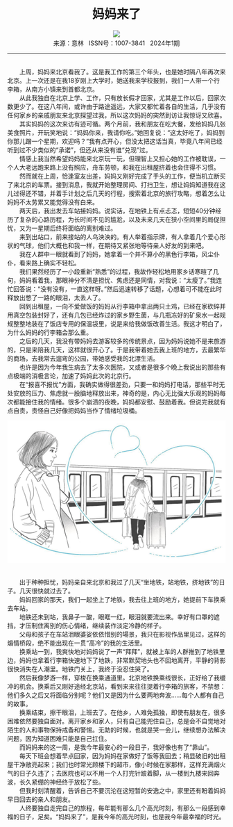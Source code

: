 # <center>妈妈来了</center>

<div align=center><img src="https://raw.githubusercontent.com/leaguecn/magazines/main/img_authors/%d7%f7%d5%df%a3%ba%c5%ed%e5%fb.jpg"></div>

<center>来源：意林   ISSN号：1007-3841   2024年1期</center>

* * *

<br>　　上周，妈妈来北京看我了。这是我工作的第三个年头，也是她时隔八年再次来北京。上一次还是在我18岁刚上大学时，她送我来学校报到，我们一人带一个行李箱，从南方小镇来到首都北京。  
　　从此我独自在北京上学、工作，只有放长假才回家，尤其是工作以后，回家次数更少了。在这八年间，或许由于路途遥远，大家又都忙着各自的生活，几乎没有任何家乡的亲戚朋友来北京探望过我，所以这次妈妈的突然到访让我惊讶又欣喜。  
　　其实妈妈的这次来访有迹可循。两个月前，我和朋友在吃大餐，发给妈妈几张美食照片，开玩笑地说：“妈妈你来，我请你吃。”她回复说：“这太好吃了，妈妈到你那儿蹭一个星期，欢迎吗？”我有点开心，但没太把这话当真，毕竟八年间已经听到过不少类似的“承诺”，但还从来没有谁“兑现”过。  
　　情感上我当然希望妈妈能来北京玩一玩，但理智上又担心她的工作被耽误，一个人大老远跑来路上没有照应，舟车劳顿，和我在出租屋挤着也会住得不习惯。  
　　然而就在上周，恰逢室友出差，妈妈又刚好完成了手头的工作，便当机立断买了来北京的车票。接到消息，我就开始整理房间、打扫卫生，想让妈妈知道我在这儿过得还不错，并着手计划之后几天的行程，搜索着北京的旅行攻略，想着怎么让妈妈不太劳累又能觉得没有白来。  
　　两天后，我出发去车站接妈妈。说实话，在地铁上有点忐忑，短短40分钟经历了复杂的心路历程，为长时间不见的尴尬，以及未来几天在狭小空间里的局促担忧，又为一星期后终将面临的离别难过。  
　　来到出站口，前来接站的人乌泱泱的。有人举着指示牌，有人拿着几个爱心形状的气球，他们大概也和我一样，在期待又紧张地等待亲人好友的到来吧。  
　　我在人群中一眼就看到了妈妈，她拿着一个并不算小的黑色行李箱，风尘仆仆，看来路上确实不轻松。  
　　我们果然经历了一小段重新“熟悉”的过程，我故作轻松地用家乡话寒暄了几句，妈妈看着我，那眼神分不清是担忧、焦虑还是同情，对我说：“太瘦了。”我连忙回答说：“没有没有，一直这样呀。”然后迅速转移了话题，心想着可不能在此时释放出憋了一路的眼泪，太丢人了。  
　　回到出租屋，一向不爱做饭的妈妈从行李箱中拿出两只土鸡，已经在家砍碎并用真空包装封好了，还有几包已经炸过的家乡野生菌，与几瓶冻好的矿泉水一起规规整整地装在了饭店专用的保温袋里，说是来给我做饭改善生活。我这才明白了，为什么妈妈的行李箱会那么重。  
　　之后的几天，我没有带妈妈去游客较多的传统景点，因为妈妈说她不是来旅游的，只是来陪我几天，这样就很开心了。于是我带着她去我上班的地方，去最繁华的商场，去我常去遛弯的公园，带她感受我的北漂生活。  
　　也许是因为今年我生病去了太多次医院，又或者是很多个晚上我说出的那些有点极端的消极言论，加速了妈妈此次的北京行。  
　　在“报喜不报忧”方面，我确实做得很差劲，只要一和妈妈打电话，那些平时无处安放的压力、焦虑就一股脑地释放出来，神奇的是，内心无比强大乐观的妈妈每次都能接住我的情绪。很多个崩溃的夜晚，妈妈都安慰、鼓励着我。但说完我就有点自责，责怪自己好像把妈妈当作了情绪垃圾桶。

![](https://raw.githubusercontent.com/leaguecn/magazines/main/img/yili20240129-1-l.jpg)

  
<br>　　出于种种担忧，妈妈亲自来北京和我过了几天“坐地铁，站地铁，挤地铁”的日子。几天很快就过去了。  
　　妈妈回家的那天，我们一起坐上了地铁，我去往上班的地方，她提前下车换乘去车站。  
　　地铁还未到站，我鼻子一酸，眼眶一红，眼泪就要流出来。幸好有口罩的遮挡，才压制住离别的伤心情绪，继续装作淡定冷静的样子。  
　　父母和孩子在车站泪眼婆娑依依惜别的場景，我只在影视作品里见过，这样的煽情桥段，绝不能出现在一贯“高冷”的我的生活里。  
　　换乘站一到，我爽快地对妈妈说了一声“拜拜”，就被上车的人群推到了地铁里边，妈妈也拿着行李箱快速地下了地铁，非常默契地头也不回地离开，平静的背影很快消失在人潮里。地铁门关上，我终于没忍住哭了。  
　　然后我像梦游一样，穿梭在换乘通道里。北京地铁换乘线很长，正好给了我缓冲的机会。换乘后又刚好途经北京站，看到来来往往提着行李箱的旅客，不禁想：他们多久之后又将面临分别呢？他们又是因为什么要两地奔波……每个人都有自己的故事。  
　　换乘结束，擦干眼泪，上班去了。在他乡，人难免孤独，即使有朋友在，很多困难依然要独自面对。离开家乡和家人，只有自己能兜住自己，总是会不自觉地对陌生的人和事物保持戒备和警惕。无助的时候，也就是哭一会儿，继续想办法解决问题，因为知道困难只能是自己扛住。  
　　而妈妈来的这一周，是我今年最安心的一段日子，我好像也有了“靠山”。  
　　每天下班会想着早点回家，因为妈妈在家做好了饭等我回去；稍显破旧的出租屋干净敞亮起来；我们也时常光顾楼下的超市，像小时候在家那样，这样充满烟火气的日子久违了；去医院也可以不用一个人打完针跛着脚，从一楼到九楼来回奔波，长久紧绷的神经终于放松了些。  
　　但我时刻清醒着，告诉自己不要沉沦在这短暂的安逸之中，家里还有盼着妈妈早日回去的亲人和朋友。  
　　人终要独自走完自己的旅程，每年能有那么几个高光时刻，有那么一段感到幸福的日子，足矣。“妈妈来了”，是我今年的高光时刻，也是我今年最幸福的时光。

